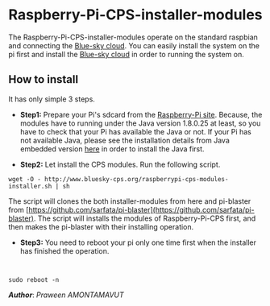 Raspberry-Pi-CPS-installer-modules
====================================
The Raspberry-Pi-CPS-installer-modules operate on the standard raspbian and connecting the [Blue-sky cloud](https://github.com/Bluesky-CPS/BlueSkyLoggerCloudBINResearchVer1.0). You can easily install the system on the pi first and install the [Blue-sky cloud](https://github.com/Bluesky-CPS/BlueSkyLoggerCloudBINResearchVer1.0) in order to running the system on.  

How to install
----------------
It has only simple 3 steps.

- **Step1:** Prepare your Pi's sdcard from the [Raspberry-Pi site](https://www.raspberrypi.org/downloads/). Because, the modules have to running under the Java version 1.8.0.25 at least, so you have to check that your Pi has available the Java or not. If your Pi has not available Java, please see the installation details from Java embedded version [here](http://www.oracle.com/technetwork/java/embedded/embedded-se/overview/index.html) in order to install the Java first.

- **Step2:** Let install the CPS modules. Run the following script.

```shell
wget -O - http://www.bluesky-cps.org/raspberrypi-cps-modules-installer.sh | sh
```
The script will clones the both installer-modules from here and pi-blaster from [https://github.com/sarfata/pi-blaster](https://github.com/sarfata/pi-blaster). The script will installs the modules of Raspberry-Pi-CPS first, and then makes the pi-blaster with their installing operation.

- **Step3:** You need to reboot your pi only one time first when the installer has finished the operation.

```shell


sudo reboot -n
```

***Author***: *Praween AMONTAMAVUT*
